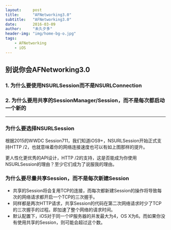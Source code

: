 ```yaml
---
layout:     post
title:      "AFNetworking3.0"
subtitle:   "AFNetworking3.0"
date:       2016-03-09
author:     "未久夕多"
header-img: "img/home-bg-o.jpg"
tags:
    - AFNetworking
    - iOS
---
```



## 别说你会AFNetworking3.0

### 1. 为什么要使用NSURLSession而不是NSURLConnection
### 2. 为什么要用共享的SessionManager/Session，而不是每次都启动一个新的

---
### 为什么要选择NSURLSession
根据2015的WWDC Session711，我们知道iOS9+，NSURLSession开始正式支持HTTP /2，也就意味着你的网络连接速度也可以有如上图那样的提升。

更人性化更优秀的API设计，HTTP /2的支持，这是否能成为你使用NSURLSession的理由？至少它们成为了说服我的理由。

### 为什么要尽量共享Session，而不是每次新建Session
* 共享的Session将会复用TCP的连接，而每次都新建Session的操作将导致每次的网络请求都开启一个TCP的三次握手。
* 同样都是两次HTTP请求，共享Session的代码在第二次网络请求时少了TCP的三次握手的过程。即加速了整个网络的请求时间。
* 默认配置下，iOS对于同一个IP服务器的并发最大为4，OS X为6。而如果你没有使用共享的Session，则可能会超过这个数。
